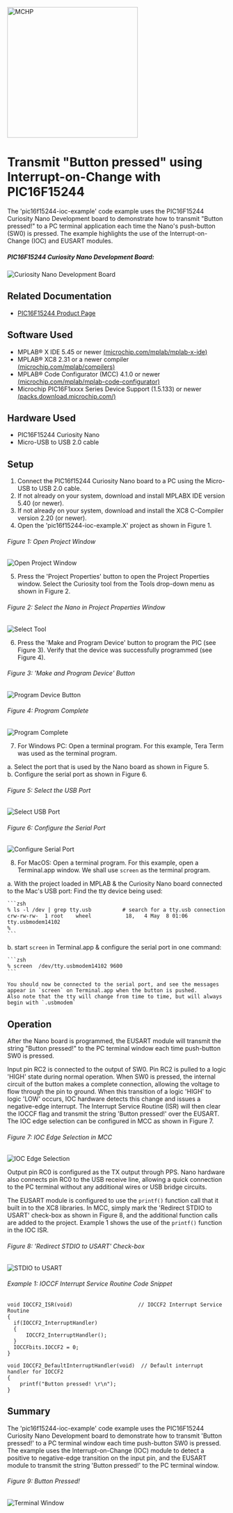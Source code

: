 <a href="https://www.microchip.com" rel="nofollow"><img src="images/microchip.png" alt="MCHP" width="300"/></a>

# Transmit "Button pressed" using Interrupt-on-Change with PIC16F15244

The 'pic16f15244-ioc-example' code example uses the PIC16F15244 Curiosity Nano Development board to demonstrate how to transmit "Button pressed!" to a PC terminal application each time the Nano's push-button (SW0) is pressed. The example highlights the use of the Interrupt-on-Change (IOC) and EUSART modules.

##### PIC16F15244 Curiosity Nano Development Board:
![Curiosity Nano Development Board](images/NanoHighlights.png)

## Related Documentation
- [PIC16F15244 Product Page](https://www.microchip.com/wwwproducts/en/PIC16F15244)

## Software Used
- MPLAB® X IDE 5.45 or newer [(microchip.com/mplab/mplab-x-ide)](http://www.microchip.com/mplab/mplab-x-ide)
- MPLAB® XC8 2.31 or a newer compiler [(microchip.com/mplab/compilers)](http://www.microchip.com/mplab/compilers)
- MPLAB® Code Configurator (MCC) 4.1.0 or newer [(microchip.com/mplab/mplab-code-configurator)](https://www.microchip.com/mplab/mplab-code-configurator)
- Microchip PIC16F1xxxx Series Device Support (1.5.133) or newer [(packs.download.microchip.com/)](https://packs.download.microchip.com/)


## Hardware Used
- PIC16F15244 Curiosity Nano [](https://www.microchip.com/Developmenttools/ProductDetails/EV09Z19A)
- Micro-USB to USB 2.0 cable

## Setup
1. Connect the PIC16f15244 Curiosity Nano board to a PC using the Micro-USB to USB 2.0 cable.
2. If not already on your system, download and install MPLABX IDE version 5.40 (or newer).
3. If not already on your system, download and install the XC8 C-Compiler version 2.20 (or newer).
4. Open the 'pic16f15244-ioc-example.X' project as shown in Figure 1.

  ###### Figure 1: Open Project Window
  ![Open Project Window](images/OpenProject.png)

5. Press the 'Project Properties' button to open the Project Properties window. Select the Curiosity tool from the Tools drop-down menu as shown in Figure 2.

  ###### Figure 2: Select the Nano in Project Properties Window
  ![Select Tool](images/SelectTool.png)

6. Press the 'Make and Program Device' button to program the PIC (see Figure 3). Verify that the device was successfully programmed (see Figure 4).

  ###### Figure 3: 'Make and Program Device' Button
  ![Program Device Button](images/MakeAndProgramButton.png)

  ###### Figure 4: Program Complete
  ![Program Complete](images/ProgramSuccess.png)

7. For Windows PC: Open a terminal program. For this example, Tera Term was used as the terminal program.

  a. Select the port that is used by the Nano board as shown in Figure 5. <br />
  b. Configure the serial port as shown in Figure 6. <br />
  ###### Figure 5: Select the USB Port
  ![Select USB Port](images/SelectPort.png)

  ###### Figure 6: Configure the Serial Port
  ![Configure Serial Port](images/PortConfig.png)
  
8. For MacOS: Open a terminal program. For this example, open a Terminal.app window. We shall use `screen` as the terminal program. 

  a. With the project loaded in MPLAB & the Curiosity Nano board connected to the Mac's USB port: 
    Find the tty device being used:  

    ```zsh  
    % ls -l /dev | grep tty.usb          # search for a tty.usb connection  
    crw-rw-rw-  1 root    wheel           18,   4 May  8 01:06 tty.usbmodem14102  
    %  
    ```  

  b. start `screen` in Terminal.app & configure the serial port in one command:  

    ```zsh 
    % screen  /dev/tty.usbmodem14102 9600  
    ```  

    You should now be connected to the serial port, and see the messages appear in `screen` on Terminal.app when the button is pushed.
    Also note that the tty will change from time to time, but will always begin with `.usbmodem`
## Operation
After the Nano board is programmed, the EUSART module will transmit the string "Button pressed!" to the PC terminal window each time push-button SW0 is pressed.

Input pin RC2 is connected to the output of SW0. Pin RC2 is pulled to a logic 'HIGH' state during normal operation. When SW0 is pressed, the internal circuit of the button makes a complete connection, allowing the voltage to flow through the pin to ground. When this transition of a logic 'HIGH' to logic 'LOW' occurs, IOC hardware detects this change and issues a negative-edge interrupt. The Interrupt Service Routine (ISR) will then clear the IOCCF flag and transmit the string 'Button pressed!' over the EUSART. The IOC edge selection can be configured in MCC as shown in Figure 7.

  ###### Figure 7: IOC Edge Selection in MCC
  ![IOC Edge Selection](images/IOCSelection.png)

Output pin RC0 is configured as the TX output through PPS. Nano hardware also connects pin RC0 to the USB receive line, allowing a quick connection to the PC terminal without any additional wires or USB bridge circuits.

The EUSART module is configured to use the `printf()` function call that it built in to the XC8 libraries. In MCC, simply mark the 'Redirect STDIO to USART' check-box as shown in Figure 8, and the additional function calls are added to the project. Example 1 shows the use of the `printf()` function in the IOC ISR.

  ###### Figure 8: 'Redirect STDIO to USART' Check-box
  ![STDIO to USART](images/STDIO2USART.png)


###### Example 1: IOCCF Interrupt Service Routine Code Snippet

    void IOCCF2_ISR(void)                     // IOCCF2 Interrupt Service Routine
    {
      if(IOCCF2_InterruptHandler)
      {
          IOCCF2_InterruptHandler();
      }
      IOCCFbits.IOCCF2 = 0;
    }

    void IOCCF2_DefaultInterruptHandler(void)  // Default interrupt handler for IOCCF2
    {
        printf("Button pressed! \r\n");
    }


## Summary
The 'pic16f15244-ioc-example' code example uses the PIC16F15244 Curiosity Nano Development board to demonstrate how to transmit 'Button pressed!' to a PC terminal window each time push-button SW0 is pressed. The example uses the Interrupt-on-Change (IOC) module to detect a positive to negative-edge transition on the input pin, and the EUSART module to transmit the string 'Button pressed!' to the PC terminal window.

###### Figure 9: Button Pressed!
![Terminal Window](images/TermWindow.png)
